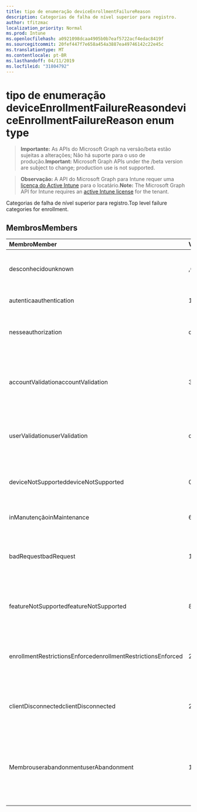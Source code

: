 ```yaml
---
title: tipo de enumeração deviceEnrollmentFailureReason
description: Categorias de falha de nível superior para registro.
author: tfitzmac
localization_priority: Normal
ms.prod: Intune
ms.openlocfilehash: a0921098dcaa4905b0b7eaf5722acf4edac8419f
ms.sourcegitcommit: 20fef447f7e658a454a3887ea49746142c22e45c
ms.translationtype: MT
ms.contentlocale: pt-BR
ms.lasthandoff: 04/11/2019
ms.locfileid: "31804792"
---
```

# <a name="deviceenrollmentfailurereason-enum-type"></a><span data-ttu-id="1d2bd-103">tipo de enumeração deviceEnrollmentFailureReason</span><span class="sxs-lookup"><span data-stu-id="1d2bd-103">deviceEnrollmentFailureReason enum type</span></span>

> <span data-ttu-id="1d2bd-104">**Importante:** As APIs do Microsoft Graph na versão/beta estão sujeitas a alterações; Não há suporte para o uso de produção.</span><span class="sxs-lookup"><span data-stu-id="1d2bd-104">**Important:** Microsoft Graph APIs under the /beta version are subject to change; production use is not supported.</span></span>

> <span data-ttu-id="1d2bd-105">**Observação:** A API do Microsoft Graph para Intune requer uma [licença do Active Intune](https://go.microsoft.com/fwlink/?linkid=839381) para o locatário.</span><span class="sxs-lookup"><span data-stu-id="1d2bd-105">**Note:** The Microsoft Graph API for Intune requires an [active Intune license](https://go.microsoft.com/fwlink/?linkid=839381) for the tenant.</span></span>

<span data-ttu-id="1d2bd-106">Categorias de falha de nível superior para registro.</span><span class="sxs-lookup"><span data-stu-id="1d2bd-106">Top level failure categories for enrollment.</span></span>

## <a name="members"></a><span data-ttu-id="1d2bd-107">Membros</span><span class="sxs-lookup"><span data-stu-id="1d2bd-107">Members</span></span>
|<span data-ttu-id="1d2bd-108">Membro</span><span class="sxs-lookup"><span data-stu-id="1d2bd-108">Member</span></span>|<span data-ttu-id="1d2bd-109">Valor</span><span class="sxs-lookup"><span data-stu-id="1d2bd-109">Value</span></span>|<span data-ttu-id="1d2bd-110">Descrição</span><span class="sxs-lookup"><span data-stu-id="1d2bd-110">Description</span></span>|
|:---|:---|:---|
|<span data-ttu-id="1d2bd-111">desconhecido</span><span class="sxs-lookup"><span data-stu-id="1d2bd-111">unknown</span></span>|<span data-ttu-id="1d2bd-112">,0</span><span class="sxs-lookup"><span data-stu-id="1d2bd-112">0</span></span>|<span data-ttu-id="1d2bd-113">O valor padrão, motivo da falha é desconhecido.</span><span class="sxs-lookup"><span data-stu-id="1d2bd-113">Default value, failure reason is unknown.</span></span>|
|<span data-ttu-id="1d2bd-114">autentica</span><span class="sxs-lookup"><span data-stu-id="1d2bd-114">authentication</span></span>|<span data-ttu-id="1d2bd-115">1</span><span class="sxs-lookup"><span data-stu-id="1d2bd-115">1</span></span>|<span data-ttu-id="1d2bd-116">Falha de autenticação</span><span class="sxs-lookup"><span data-stu-id="1d2bd-116">Authentication failed</span></span>|
|<span data-ttu-id="1d2bd-117">nesse</span><span class="sxs-lookup"><span data-stu-id="1d2bd-117">authorization</span></span>|<span data-ttu-id="1d2bd-118">duas</span><span class="sxs-lookup"><span data-stu-id="1d2bd-118">2</span></span>|<span data-ttu-id="1d2bd-119">A chamada foi autenticada, mas não está autorizada a se inscrever.</span><span class="sxs-lookup"><span data-stu-id="1d2bd-119">Call was authenticated, but not authorized to enroll.</span></span>|
|<span data-ttu-id="1d2bd-120">accountValidation</span><span class="sxs-lookup"><span data-stu-id="1d2bd-120">accountValidation</span></span>|<span data-ttu-id="1d2bd-121">3D</span><span class="sxs-lookup"><span data-stu-id="1d2bd-121">3</span></span>|<span data-ttu-id="1d2bd-122">Falha ao validar a conta para registro.</span><span class="sxs-lookup"><span data-stu-id="1d2bd-122">Failed to validate the account for enrollment.</span></span> <span data-ttu-id="1d2bd-123">(Conta bloqueada, registro não habilitado)</span><span class="sxs-lookup"><span data-stu-id="1d2bd-123">(Account blocked, enrollment not enabled)</span></span>|
|<span data-ttu-id="1d2bd-124">userValidation</span><span class="sxs-lookup"><span data-stu-id="1d2bd-124">userValidation</span></span>|<span data-ttu-id="1d2bd-125">quatro</span><span class="sxs-lookup"><span data-stu-id="1d2bd-125">4</span></span>|<span data-ttu-id="1d2bd-126">Não foi possível validar o usuário.</span><span class="sxs-lookup"><span data-stu-id="1d2bd-126">User could not be validated.</span></span> <span data-ttu-id="1d2bd-127">(O usuário não existe, licença ausente)</span><span class="sxs-lookup"><span data-stu-id="1d2bd-127">(User does not exist, missing license)</span></span>|
|<span data-ttu-id="1d2bd-128">deviceNotSupported</span><span class="sxs-lookup"><span data-stu-id="1d2bd-128">deviceNotSupported</span></span>|<span data-ttu-id="1d2bd-129">0,5</span><span class="sxs-lookup"><span data-stu-id="1d2bd-129">5</span></span>|<span data-ttu-id="1d2bd-130">O dispositivo não tem suporte para gerenciamento de dispositivos móveis.</span><span class="sxs-lookup"><span data-stu-id="1d2bd-130">Device is not supported for mobile device management.</span></span>|
|<span data-ttu-id="1d2bd-131">inManutenção</span><span class="sxs-lookup"><span data-stu-id="1d2bd-131">inMaintenance</span></span>|<span data-ttu-id="1d2bd-132">6</span><span class="sxs-lookup"><span data-stu-id="1d2bd-132">6</span></span>|<span data-ttu-id="1d2bd-133">A conta está em manutenção.</span><span class="sxs-lookup"><span data-stu-id="1d2bd-133">Account is in maintenance.</span></span>|
|<span data-ttu-id="1d2bd-134">badRequest</span><span class="sxs-lookup"><span data-stu-id="1d2bd-134">badRequest</span></span>|<span data-ttu-id="1d2bd-135">178</span><span class="sxs-lookup"><span data-stu-id="1d2bd-135">7</span></span>|<span data-ttu-id="1d2bd-136">O cliente enviou uma solicitação que não é compreendida/suportada pelo serviço.</span><span class="sxs-lookup"><span data-stu-id="1d2bd-136">Client sent a request that is not understood/supported by the service.</span></span>|
|<span data-ttu-id="1d2bd-137">featureNotSupported</span><span class="sxs-lookup"><span data-stu-id="1d2bd-137">featureNotSupported</span></span>|<span data-ttu-id="1d2bd-138">8</span><span class="sxs-lookup"><span data-stu-id="1d2bd-138">8</span></span>|<span data-ttu-id="1d2bd-139">Não há suporte para os recursos usados por este registro para esta conta.</span><span class="sxs-lookup"><span data-stu-id="1d2bd-139">Feature(s) used by this enrollment are not supported for this account.</span></span>|
|<span data-ttu-id="1d2bd-140">enrollmentRestrictionsEnforced</span><span class="sxs-lookup"><span data-stu-id="1d2bd-140">enrollmentRestrictionsEnforced</span></span>|<span data-ttu-id="1d2bd-141">241</span><span class="sxs-lookup"><span data-stu-id="1d2bd-141">9</span></span>|<span data-ttu-id="1d2bd-142">As restrições de registro configuradas pelo administrador bloquearam esse registro.</span><span class="sxs-lookup"><span data-stu-id="1d2bd-142">Enrollment restrictions configured by admin blocked this enrollment.</span></span>|
|<span data-ttu-id="1d2bd-143">clientDisconnected</span><span class="sxs-lookup"><span data-stu-id="1d2bd-143">clientDisconnected</span></span>|<span data-ttu-id="1d2bd-144">254</span><span class="sxs-lookup"><span data-stu-id="1d2bd-144">10</span></span>|<span data-ttu-id="1d2bd-145">O cliente esgotou o tempo limite ou o registro foi anulado pelo enduser.</span><span class="sxs-lookup"><span data-stu-id="1d2bd-145">Client timed out or enrollment was aborted by enduser.</span></span>|
|<span data-ttu-id="1d2bd-146">Membrouserabandonment</span><span class="sxs-lookup"><span data-stu-id="1d2bd-146">userAbandonment</span></span>|<span data-ttu-id="1d2bd-147">11</span><span class="sxs-lookup"><span data-stu-id="1d2bd-147">11</span></span>|<span data-ttu-id="1d2bd-148">O registro foi abandonado pelo enduser.</span><span class="sxs-lookup"><span data-stu-id="1d2bd-148">Enrollment was abandoned by enduser.</span></span> <span data-ttu-id="1d2bd-149">(Enduser Started onboard, mas não conseguiu concluí-la na forma oportuna)</span><span class="sxs-lookup"><span data-stu-id="1d2bd-149">(Enduser started onboarding but failed to complete it in timely manner)</span></span>|



